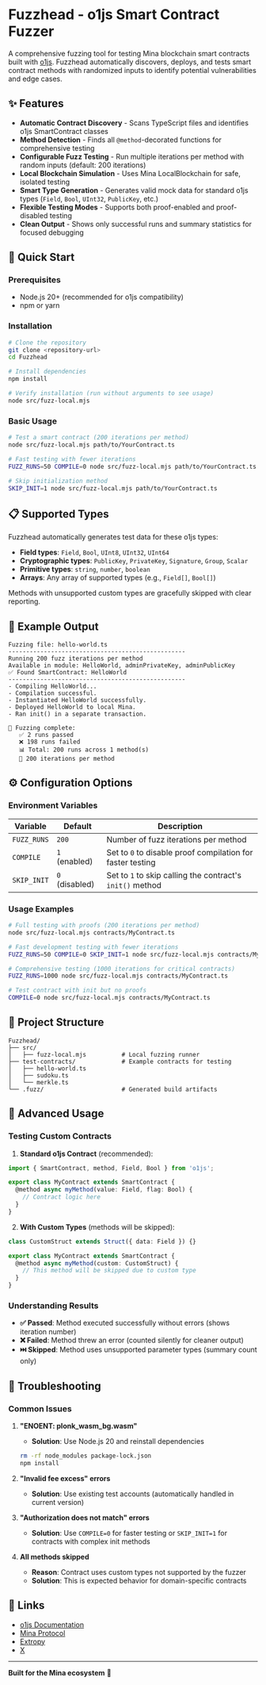 # Fuzzhead - o1js Smart Contract Fuzzer

A comprehensive fuzzing tool for testing Mina blockchain smart contracts built with [o1js](https://docs.minaprotocol.com/zkapps/o1js). Fuzzhead automatically discovers, deploys, and tests smart contract methods with randomized inputs to identify potential vulnerabilities and edge cases.

## ✨ Features

- **Automatic Contract Discovery** - Scans TypeScript files and identifies o1js SmartContract classes
- **Method Detection** - Finds all `@method`-decorated functions for comprehensive testing
- **Configurable Fuzz Testing** - Run multiple iterations per method with random inputs (default: 200 iterations)
- **Local Blockchain Simulation** - Uses Mina LocalBlockchain for safe, isolated testing
- **Smart Type Generation** - Generates valid mock data for standard o1js types (`Field`, `Bool`, `UInt32`, `PublicKey`, etc.)
- **Flexible Testing Modes** - Supports both proof-enabled and proof-disabled testing
- **Clean Output** - Shows only successful runs and summary statistics for focused debugging

## 🚀 Quick Start

### Prerequisites

- Node.js 20+ (recommended for o1js compatibility)
- npm or yarn

### Installation

```bash
# Clone the repository
git clone <repository-url>
cd Fuzzhead

# Install dependencies
npm install

# Verify installation (run without arguments to see usage)
node src/fuzz-local.mjs
```

### Basic Usage

```bash
# Test a smart contract (200 iterations per method)
node src/fuzz-local.mjs path/to/YourContract.ts

# Fast testing with fewer iterations
FUZZ_RUNS=50 COMPILE=0 node src/fuzz-local.mjs path/to/YourContract.ts

# Skip initialization method
SKIP_INIT=1 node src/fuzz-local.mjs path/to/YourContract.ts
```

## 📋 Supported Types

Fuzzhead automatically generates test data for these o1js types:

- **Field types**: `Field`, `Bool`, `UInt8`, `UInt32`, `UInt64`
- **Cryptographic types**: `PublicKey`, `PrivateKey`, `Signature`, `Group`, `Scalar`
- **Primitive types**: `string`, `number`, `boolean`
- **Arrays**: Any array of supported types (e.g., `Field[]`, `Bool[]`)

Methods with unsupported custom types are gracefully skipped with clear reporting.

## 🎯 Example Output

```
Fuzzing file: hello-world.ts
--------------------------------------------------
Running 200 fuzz iterations per method
Available in module: HelloWorld, adminPrivateKey, adminPublicKey
✅ Found SmartContract: HelloWorld
--------------------------------------------------
- Compiling HelloWorld...
- Compilation successful.
- Instantiated HelloWorld successfully.
- Deployed HelloWorld to local Mina.
- Ran init() in a separate transaction.

🏁 Fuzzing complete:
   ✅ 2 runs passed
   ❌ 198 runs failed
   📊 Total: 200 runs across 1 method(s)
   🔄 200 iterations per method
```

## ⚙️ Configuration Options

### Environment Variables

| Variable    | Default        | Description                                                |
| ----------- | -------------- | ---------------------------------------------------------- |
| `FUZZ_RUNS` | `200`          | Number of fuzz iterations per method                       |
| `COMPILE`   | `1` (enabled)  | Set to `0` to disable proof compilation for faster testing |
| `SKIP_INIT` | `0` (disabled) | Set to `1` to skip calling the contract's `init()` method  |

### Usage Examples

```bash
# Full testing with proofs (200 iterations per method)
node src/fuzz-local.mjs contracts/MyContract.ts

# Fast development testing with fewer iterations
FUZZ_RUNS=50 COMPILE=0 SKIP_INIT=1 node src/fuzz-local.mjs contracts/MyContract.ts

# Comprehensive testing (1000 iterations for critical contracts)
FUZZ_RUNS=1000 node src/fuzz-local.mjs contracts/MyContract.ts

# Test contract with init but no proofs
COMPILE=0 node src/fuzz-local.mjs contracts/MyContract.ts
```

## 📁 Project Structure

```
Fuzzhead/
├── src/
│   ├── fuzz-local.mjs          # Local fuzzing runner
├── test-contracts/             # Example contracts for testing
│   ├── hello-world.ts
│   ├── sudoku.ts
│   └── merkle.ts
└── .fuzz/                      # Generated build artifacts
```

## 🔧 Advanced Usage

### Testing Custom Contracts

1. **Standard o1js Contract** (recommended):
```typescript
import { SmartContract, method, Field, Bool } from 'o1js';

export class MyContract extends SmartContract {
  @method async myMethod(value: Field, flag: Bool) {
    // Contract logic here
  }
}
```

2. **With Custom Types** (methods will be skipped):
```typescript
class CustomStruct extends Struct({ data: Field }) {}

export class MyContract extends SmartContract {
  @method async myMethod(custom: CustomStruct) {
    // This method will be skipped due to custom type
  }
}
```

### Understanding Results

- **✅ Passed**: Method executed successfully without errors (shows iteration number)
- **❌ Failed**: Method threw an error (counted silently for cleaner output)  
- **⏭️ Skipped**: Method uses unsupported parameter types (summary count only)

## 🐛 Troubleshooting

### Common Issues

1. **"ENOENT: plonk_wasm_bg.wasm"**
   - **Solution**: Use Node.js 20 and reinstall dependencies
   ```bash
   rm -rf node_modules package-lock.json
   npm install
   ```

2. **"Invalid fee excess" errors**
   - **Solution**: Use existing test accounts (automatically handled in current version)

3. **"Authorization does not match" errors**
   - **Solution**: Use `COMPILE=0` for faster testing or `SKIP_INIT=1` for contracts with complex init methods

4. **All methods skipped**
   - **Reason**: Contract uses custom types not supported by the fuzzer
   - **Solution**: This is expected behavior for domain-specific contracts

<!-- ## 🤝 Contributing

1. Fork the repository
2. Create a feature branch
3. Add tests for new functionality
4. Submit a pull request

## 📄 License

[License information] -->

## 🔗 Links

- [o1js Documentation](https://docs.minaprotocol.com/zkapps/o1js)
- [Mina Protocol](https://minaprotocol.com/)
- [Extropy](https://www.extropy.io/)
- [X](https://x.com/Extropy)

---

**Built for the Mina ecosystem** 🚀